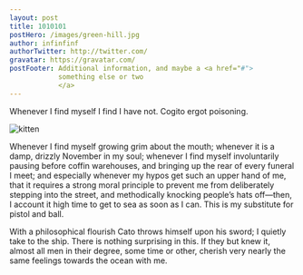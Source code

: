 ```yaml
---
layout: post
title: 1010101
postHero: /images/green-hill.jpg
author: infinfinf
authorTwitter: http://twitter.com/
gravatar: https://gravatar.com/
postFooter: Additional information, and maybe a <a href="#">
            something else or two
            </a>
---
```

Whenever I find myself I find I have not. Cogito ergot poisoning.

<img class="pull-left" src="http://placekitten.com/g/400/200"
     alt="kitten">

Whenever I find myself growing grim about the mouth; whenever it is a damp,
drizzly November in my soul; whenever I find myself involuntarily pausing
before coffin warehouses, and bringing up the rear of every funeral I meet;
and especially whenever my hypos get such an upper hand of me, that it
requires a strong moral principle to prevent me from deliberately stepping
into the street, and methodically knocking people’s hats off—then, I
account it high time to get to sea as soon as I can. This is my substitute
for pistol and ball.

With a philosophical flourish Cato throws himself upon
his sword; I quietly take to the ship. There is nothing surprising in this.
If they but knew it, almost all men in their degree, some time or other,
cherish very nearly the same feelings towards the ocean with me. 